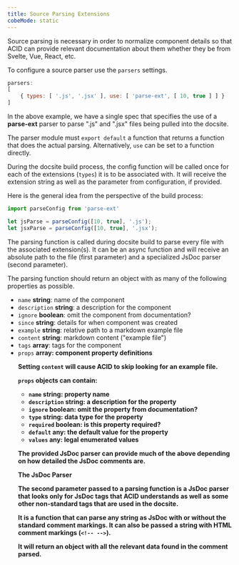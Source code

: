 ```yaml
---
title: Source Parsing Extensions
cobeMode: static
---
```


Source parsing is necessary in order to normalize component details so that ACID can provide relevant documentation about them whether they be from Svelte, Vue, React, etc.

To configure a source parser use the `parsers` settings.

```js
parsers:
[
    { types: [ '.js', '.jsx' ], use: [ 'parse-ext', [ 10, true ] ] }
]
```

In the above example, we have a single spec that specifies the use of a **parse-ext** parser to parse ".js" and ".jsx" files being pulled into the docsite.

The parser module must `export default` a function that returns a function that does the actual parsing. Alternatively, `use` can be set to a function directly.

During the docsite build process, the config function will be called once for each of the extensions (`types`) it is to be associated with.  It will receive the extension string as well as the parameter from configuration, if provided.

Here is the general idea from the perspective of the build process:

```js
import parseConfig from 'parse-ext'

let jsParse = parseConfig([10, true], '.js');
let jsxParse = parseConfig([10, true], '.jsx');
```

The parsing function is called during docsite build to parse every file with the associated extension(s). It can be an async function and will receive an absolute path to the file (first parameter) and a specialized JsDoc parser (second parameter).

The parsing function should return an object with as many of the following properties as possible.

- `name` **string**: name of the component
- `description` **string**: a description for the component
- `ignore` **boolean**: omit the component from documentation?
- `since` **string**: details for when component was created
- `example` **string**: relative path to a markdown example file
- `content` **string**: markdown content ("example file")
- `tags` **array<string>**: tags for the component
- `props` **array<object>**: component property definitions

Setting `content` will cause ACID to skip looking for an example file.

`props` objects can contain:
- `name` **string**: property name
- `description` **string**: a description for the property
- `ignore` **boolean**: omit the property from documentation?
- `type` **string**: data type for the property
- `required` **boolean**: is this property required?
- `default` **any**: the default value for the property
- `values` **any**: legal enumerated values

The provided JsDoc parser can provide much of the above depending on how detailed the JsDoc comments are.

**The JsDoc Parser**  

The second parameter passed to a parsing function is a JsDoc parser that looks only for JsDoc tags that ACID understands as well as some other non-standard tags that are used in the docsite.

It is a function that can parse any string as JsDoc with or without the standard comment markings.  It can also be passed a string with HTML comment markings (`<!-- -->`).

It will return an object with all the relevant data found in the comment parsed.
